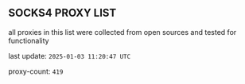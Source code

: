 ## SOCKS4 PROXY LIST

all proxies in this list were collected from open sources and tested for functionality

last update: `2025-01-03 11:20:47 UTC`

proxy-count: `419`
